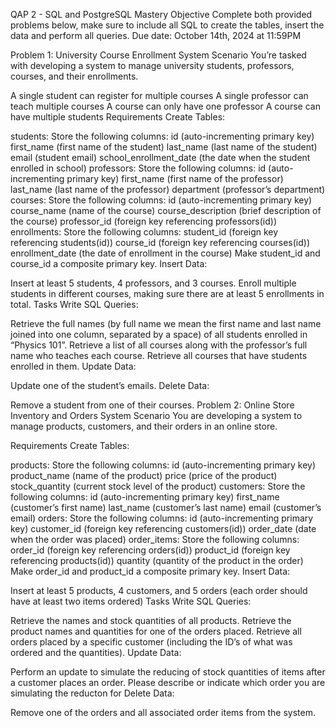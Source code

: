 QAP 2 - SQL and PostgreSQL Mastery
Objective 
Complete both provided problems below, make sure to include all SQL to create the tables, insert the data and perform all queries.
Due date: October 14th, 2024 at 11:59PM

Problem 1: University Course Enrollment System 
Scenario 
You’re tasked with developing a system to manage university students, professors, courses, and their enrollments.

A single student can register for multiple courses
A single professor can teach multiple courses
A course can only have one professor
A course can have multiple students
Requirements 
Create Tables:

students: Store the following columns:
id (auto-incrementing primary key)
first_name (first name of the student)
last_name (last name of the student)
email (student email)
school_enrollment_date (the date when the student enrolled in school)
professors: Store the following columns:
id (auto-incrementing primary key)
first_name (first name of the professor)
last_name (last name of the professor)
department (professor’s department)
courses: Store the following columns:
id (auto-incrementing primary key)
course_name (name of the course)
course_description (brief description of the course)
professor_id (foreign key referencing professors(id))
enrollments: Store the following columns:
student_id (foreign key referencing students(id))
course_id (foreign key referencing courses(id))
enrollment_date (the date of enrollment in the course)
Make student_id and course_id a composite primary key.
Insert Data:

Insert at least 5 students, 4 professors, and 3 courses.
Enroll multiple students in different courses, making sure there are at least 5 enrollments in total.
Tasks 
Write SQL Queries:

Retrieve the full names (by full name we mean the first name and last name joined into one column, separated by a space) of all students enrolled in “Physics 101”.
Retrieve a list of all courses along with the professor’s full name who teaches each course.
Retrieve all courses that have students enrolled in them.
Update Data:

Update one of the student’s emails.
Delete Data:

Remove a student from one of their courses.
Problem 2: Online Store Inventory and Orders System 
Scenario 
You are developing a system to manage products, customers, and their orders in an online store.

Requirements 
Create Tables:

products: Store the following columns:
id (auto-incrementing primary key)
product_name (name of the product)
price (price of the product)
stock_quantity (current stock level of the product)
customers: Store the following columns:
id (auto-incrementing primary key)
first_name (customer’s first name)
last_name (customer’s last name)
email (customer’s email)
orders: Store the following columns:
id (auto-incrementing primary key)
customer_id (foreign key referencing customers(id))
order_date (date when the order was placed)
order_items: Store the following columns:
order_id (foreign key referencing orders(id))
product_id (foreign key referencing products(id))
quantity (quantity of the product in the order)
Make order_id and product_id a composite primary key.
Insert Data:

Insert at least 5 products, 4 customers, and 5 orders (each order should have at least two items ordered)
Tasks 
Write SQL Queries:

Retrieve the names and stock quantities of all products.
Retrieve the product names and quantities for one of the orders placed.
Retrieve all orders placed by a specific customer (including the ID’s of what was ordered and the quantities).
Update Data:

Perform an update to simulate the reducing of stock quantities of items after a customer places an order. Please describe or indicate which order you are simulating the reducton for
Delete Data:

Remove one of the orders and all associated order items from the system.
